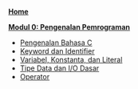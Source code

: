 **[Home](https://github.com/AlproITS/DasarPemrograman/wiki)**

**[Modul 0: Pengenalan Pemrograman](https://github.com/AlproITS/DasarPemrograman/wiki/Modul-0:-Pengenalan-Pemrograman)**
- [Pengenalan Bahasa C](https://github.com/AlproITS/DasarPemrograman/wiki/Modul-0:-Pengenalan-Pemrograman#pengenalan-bahasa-c)
- [Keyword dan Identifier](https://github.com/AlproITS/DasarPemrograman/wiki/Modul-0:-Pengenalan-Pemrograman#keyword-dan-identifier)
- [Variabel, Konstanta, dan Literal](https://github.com/AlproITS/DasarPemrograman/wiki/Modul-0:-Pengenalan-Pemrograman#keyword-dan-identifier)
- [Tipe Data dan I/O Dasar](https://github.com/AlproITS/DasarPemrograman/wiki/Modul-0:-Pengenalan-Pemrograman#tipe-data-dasar)
- [Operator](https://github.com/AlproITS/DasarPemrograman/wiki/Modul-0:-Pengenalan-Pemrograman#operator)

<!---
**Modul 1**
- [Percabangan]

**Modul 2**
- [Perulangan]
- [Array]
- [String]

**Modul 3**
- [Fungsi]
- [Rekursi]

**Modul 4**
- [Pointer]
- [Struct]
- [File]

**Modul 5**
- [Algoritma Searching dan Sorting]
---!>